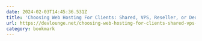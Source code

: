 ```yaml
---
date: 2024-02-03T14:45:36.531Z
title: 'Choosing Web Hosting For Clients: Shared, VPS, Reseller, or Dedicated?'
url: https://devlounge.net/choosing-web-hosting-for-clients-shared-vps-reseller-dedicated/
category: bookmark
---
```

